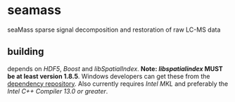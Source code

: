 seamass
=======

seaMass sparse signal decomposition and restoration of raw LC-MS data

building
-------
depends on _HDF5_, _Boost_ and _libSpatialIndex_. **Note: _libspatialindex_ MUST be at least version 1.8.5**. Windows developers can get these from the [dependency repository](https://github.com/biospi/seamass-windeps). Also currently requires _Intel MKL_ and preferably the _Intel C++ Compiler 13.0 or greater_.

